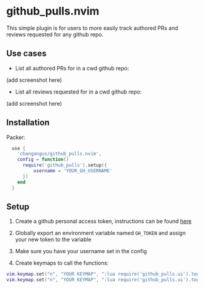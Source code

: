 # github_pulls.nvim

This simple plugin is for users to more easily track authored PRs and reviews requested for any github repo. 

## Use cases

- List all authored PRs for in a cwd github repo:

(add screenshot here)

- List all reviews requested for in a cwd github repo: 

(add screenshot here)

## Installation 

Packer: 
```lua
  use {
    'changangus/github_pulls.nvim',
    config = function()
      require('github_pulls').setup({
          username = 'YOUR_GH_USERNAME'
      })
    end
  }

```

## Setup

1. Create a github personal access token, instructions can be found [here](https://docs.github.com/en/authentication/keeping-your-account-and-data-secure/creating-a-personal-access-token) 

2. Globally export an environment variable named `GH_TOKEN` and assign your new token to the variable 

3. Make sure you have your username set in the config 

4. Create keymaps to call the functions: 

```lua
vim.keymap.set("n", "YOUR KEYMAP", ":lua require('github_pulls.ui').toggle_pr_menu()<CR>", { noremap = true, silent = true })
vim.keymap.set("n", "YOUR KEYMAP", ":lua require('github_pulls.ui').toggle_reviews_menu()<CR>", { noremap = true, silent = true })
```
